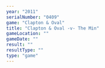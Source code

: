 ```yaml
---
year: "2011"
serialNumber: "0409" 
game: "Clapton & Oval"
title: "Clapton & Oval -v- The Min"
gameLocation: ""
gameDate: ""
result: ""
resultType: ""
type: "game"
---
```


